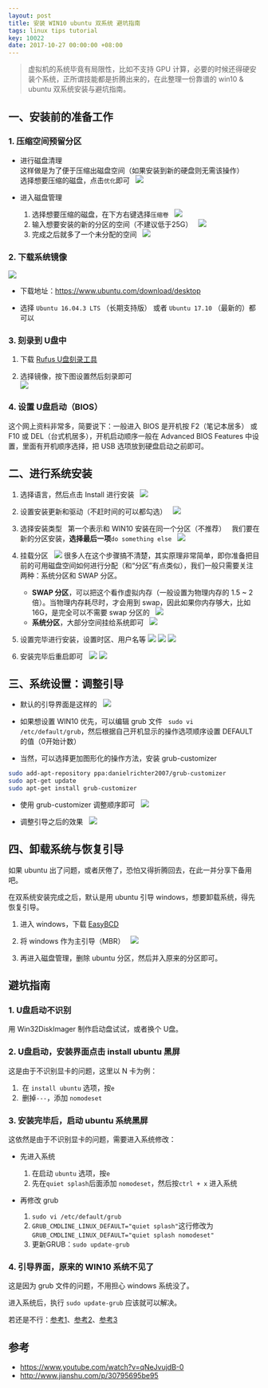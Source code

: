 ```yaml
---
layout: post
title: 安装 WIN10 ubuntu 双系统 避坑指南
tags: linux tips tutorial
key: 10022
date: 2017-10-27 00:00:00 +08:00
---
```


> 虚拟机的系统毕竟有局限性，比如不支持 GPU 计算，必要的时候还得硬安装个系统，正所谓技能都是折腾出来的，在此整理一份靠谱的 win10 & ubuntu 双系统安装与避坑指南。 

<!--more-->

## 一、安装前的准备工作

### 1. 压缩空间预留分区

- 进行磁盘清理  
    这样做是为了便于压缩出磁盘空间（如果安装到新的硬盘则无需该操作）  
    选择想要压缩的磁盘，点击`优化`即可  
    ![](http://ors3vio5q.bkt.clouddn.com/17-10-27/95147729.jpg) 

- 进入磁盘管理  
    1. 选择想要压缩的磁盘，在下方右键选择`压缩卷`  
    ![](http://ors3vio5q.bkt.clouddn.com/17-10-27/72147014.jpg)
    1. 输入想要安装的新的分区的空间（不建议低于25G）  
    ![](http://ors3vio5q.bkt.clouddn.com/17-10-27/45771251.jpg)
    1. 完成之后就多了一个未分配的空间  
    ![](http://ors3vio5q.bkt.clouddn.com/17-10-27/19832788.jpg)

### 2. 下载系统镜像 

![](http://ors3vio5q.bkt.clouddn.com/17-10-27/78087853.jpg)

- 下载地址：<https://www.ubuntu.com/download/desktop> 

- 选择 `Ubuntu 16.04.3 LTS` （长期支持版） 或者 `Ubuntu 17.10` （最新的）都可以 

### 3. 刻录到 U盘中 

1. 下载 [Rufus U盘刻录工具](https://rufus.akeo.ie/?locale=zh_CN) 

1. 选择镜像，按下图设置然后刻录即可  
![](http://ors3vio5q.bkt.clouddn.com/17-10-27/35455234.jpg)

### 4. 设置 U盘启动（BIOS） 
这个网上资料非常多，简要说下：一般进入 BIOS 是开机按 F2（笔记本居多） 或 F10 或 DEL（台式机居多），开机启动顺序一般在 Advanced BIOS Features 中设置，里面有开机顺序选择，把 USB 选项放到硬盘启动之前即可。 

## 二、进行系统安装 
1. 选择语言，然后点击 Install 进行安装  
![](http://ors3vio5q.bkt.clouddn.com/17-10-27/16386801.jpg)

1. 设置安装更新和驱动（不赶时间的可以都勾选）  
![](http://ors3vio5q.bkt.clouddn.com/17-10-27/17286168.jpg)

1. 选择安装类型  
第一个表示和 WIN10 安装在同一个分区（不推荐）  
我们要在新的分区安装，**选择最后一项**`do something else`  
![](http://ors3vio5q.bkt.clouddn.com/17-10-27/79399326.jpg)

1. 挂载分区  
![](http://ors3vio5q.bkt.clouddn.com/17-10-27/41458940.jpg)
很多人在这个步骤搞不清楚，其实原理非常简单，即你准备把目前的可用磁盘空间如何进行分配（和“分区”有点类似），我们一般只需要关注两种：系统分区和 SWAP 分区。  
    - **SWAP 分区**，可以把这个看作虚拟内存（一般设置为物理内存的 1.5 ~ 2 倍）。当物理内存耗尽时，才会用到 swap，因此如果你内存够大，比如 16G，是完全可以不需要 swap 分区的  
    ![](http://ors3vio5q.bkt.clouddn.com/17-10-27/82256506.jpg)
    - **系统分区**，大部分空间挂给系统即可  
    ![](http://ors3vio5q.bkt.clouddn.com/17-10-27/91051437.jpg)

1. 设置完毕进行安装，设置时区、用户名等 
![](http://ors3vio5q.bkt.clouddn.com/17-10-27/92391780.jpg)
![](http://ors3vio5q.bkt.clouddn.com/17-10-27/17902599.jpg)
![](http://ors3vio5q.bkt.clouddn.com/17-10-27/26486827.jpg)

1. 安装完毕后重启即可  
![](http://ors3vio5q.bkt.clouddn.com/17-10-27/82821297.jpg)
![](http://ors3vio5q.bkt.clouddn.com/17-10-27/52786370.jpg)

## 三、系统设置：调整引导 

- 默认的引导界面是这样的  
![](http://ors3vio5q.bkt.clouddn.com/17-10-27/76479014.jpg)

- 如果想设置 WIN10 优先，可以编辑 grub 文件  
`sudo vi /etc/default/grub`，然后根据自己开机显示的操作选项顺序设置 DEFAULT 的值（0开始计数） 

- 当然，可以选择更加图形化的操作方法，安装 grub-customizer  

```bash 
sudo add-apt-repository ppa:danielrichter2007/grub-customizer 
sudo apt-get update 
sudo apt-get install grub-customizer 
``` 

- 使用 grub-customizer 调整顺序即可  
![](http://ors3vio5q.bkt.clouddn.com/17-10-27/82149141.jpg)

- 调整引导之后的效果  
![](http://ors3vio5q.bkt.clouddn.com/17-10-27/58481060.jpg)

## 四、卸载系统与恢复引导 
如果 ubuntu 出了问题，或者厌倦了，恐怕又得折腾回去，在此一并分享下备用吧。 

在双系统安装完成之后，默认是用 ubuntu 引导 windows，想要卸载系统，得先恢复引导。 

1. 进入 windows，下载 [EasyBCD](http://neosmart.net/EasyBCD/) 

1. 将 windows 作为主引导（MBR）  
![](http://ors3vio5q.bkt.clouddn.com/17-10-27/86495946.jpg)

1. 再进入磁盘管理，删除 ubuntu 分区，然后并入原来的分区即可。 

## 避坑指南 

### 1. U盘启动不识别 
用 Win32DiskImager 制作启动盘试试，或者换个 U盘。 

### 2. U盘启动，安装界面点击 install ubuntu 黑屏 
这是由于不识别显卡的问题，这里以 N 卡为例： 

1.  在 `install ubuntu` 选项，按`e` 
2.  删掉`---`，添加 `nomodeset` 

### 3. 安装完毕后，启动 ubuntu 系统黑屏 
这依然是由于不识别显卡的问题，需要进入系统修改： 

- 先进入系统 
    1. 在启动 `ubuntu` 选项，按`e` 
    1. 先在`quiet splash`后面添加 `nomodeset`，然后按`ctrl + x` 进入系统 

- 再修改 grub 
    1. `sudo vi /etc/default/grub` 
    1. `GRUB_CMDLINE_LINUX_DEFAULT="quiet splash"`这行修改为`GRUB_CMDLINE_LINUX_DEFAULT="quiet splash nomodeset"` 
    1. 更新GRUB：`sudo update-grub` 

### 4. 引导界面，原来的 WIN10 系统不见了 
这是因为 grub 文件的问题，不用担心 windows 系统没了。 

进入系统后，执行 `sudo update-grub` 应该就可以解决。 

若还是不行：[参考1](http://blog.csdn.net/zhanghuoding/article/details/42588241)、[参考2](http://www.cnblogs.com/hanggegege/p/6056750.html)、[参考3](https://askubuntu.com/questions/435160/cant-boot-windows-7-after-installing-ubuntu) 

## 参考 
- <https://www.youtube.com/watch?v=qNeJvujdB-0>
- <http://www.jianshu.com/p/30795695be95>

